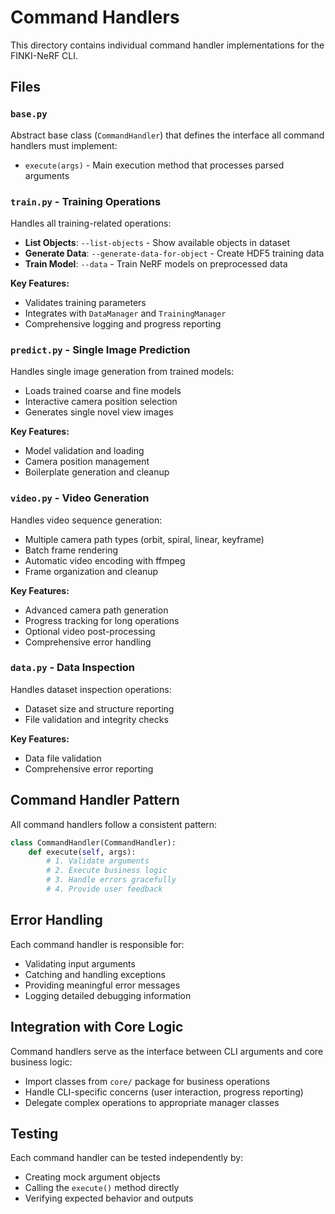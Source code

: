# Command Handlers

This directory contains individual command handler implementations for the FINKI-NeRF CLI.

## Files

### `base.py`
Abstract base class (`CommandHandler`) that defines the interface all command handlers must implement:
- `execute(args)` - Main execution method that processes parsed arguments

### `train.py` - Training Operations
Handles all training-related operations:
- **List Objects**: `--list-objects` - Show available objects in dataset
- **Generate Data**: `--generate-data-for-object` - Create HDF5 training data
- **Train Model**: `--data` - Train NeRF models on preprocessed data

**Key Features:**
- Validates training parameters
- Integrates with `DataManager` and `TrainingManager`
- Comprehensive logging and progress reporting

### `predict.py` - Single Image Prediction
Handles single image generation from trained models:
- Loads trained coarse and fine models
- Interactive camera position selection
- Generates single novel view images

**Key Features:**
- Model validation and loading
- Camera position management
- Boilerplate generation and cleanup

### `video.py` - Video Generation
Handles video sequence generation:
- Multiple camera path types (orbit, spiral, linear, keyframe)
- Batch frame rendering
- Automatic video encoding with ffmpeg
- Frame organization and cleanup

**Key Features:**
- Advanced camera path generation
- Progress tracking for long operations
- Optional video post-processing
- Comprehensive error handling

### `data.py` - Data Inspection
Handles dataset inspection operations:
- Dataset size and structure reporting
- File validation and integrity checks

**Key Features:**
- Data file validation
- Comprehensive error reporting

## Command Handler Pattern

All command handlers follow a consistent pattern:

```python
class CommandHandler(CommandHandler):
    def execute(self, args):
        # 1. Validate arguments
        # 2. Execute business logic
        # 3. Handle errors gracefully
        # 4. Provide user feedback
```

## Error Handling

Each command handler is responsible for:
- Validating input arguments
- Catching and handling exceptions
- Providing meaningful error messages
- Logging detailed debugging information

## Integration with Core Logic

Command handlers serve as the interface between CLI arguments and core business logic:
- Import classes from `core/` package for business operations
- Handle CLI-specific concerns (user interaction, progress reporting)
- Delegate complex operations to appropriate manager classes

## Testing

Each command handler can be tested independently by:
- Creating mock argument objects
- Calling the `execute()` method directly
- Verifying expected behavior and outputs